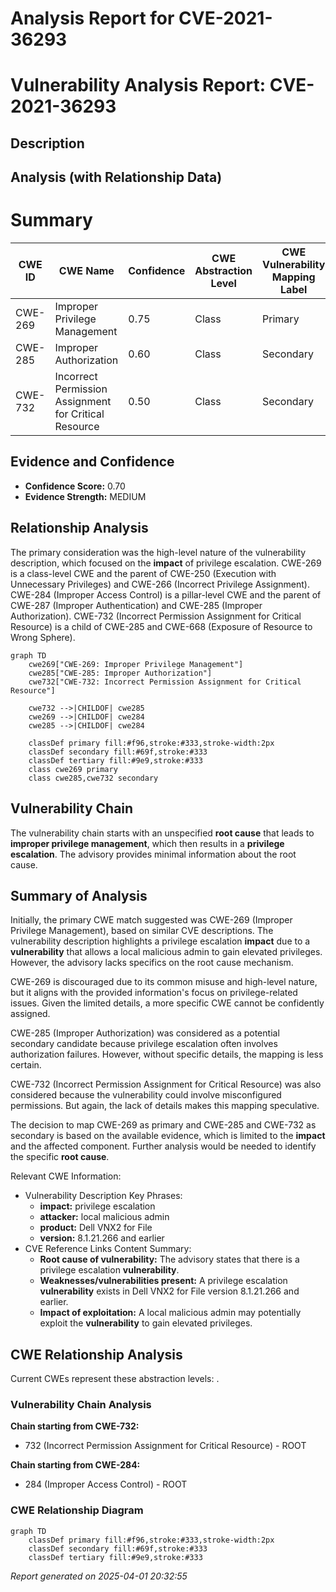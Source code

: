 # Analysis Report for CVE-2021-36293

# Vulnerability Analysis Report: CVE-2021-36293

## Description



## Analysis (with Relationship Data)

# Summary
| CWE ID | CWE Name | Confidence | CWE Abstraction Level | CWE Vulnerability Mapping Label | CWE-Vulnerability Mapping Notes |
|---|---|---|---|---|---|
| CWE-269 | Improper Privilege Management | 0.75 | Class | Primary | Discouraged |
| CWE-285 | Improper Authorization | 0.60 | Class | Secondary | Discouraged |
| CWE-732 | Incorrect Permission Assignment for Critical Resource | 0.50 | Class | Secondary | Allowed-with-Review |

## Evidence and Confidence

*   **Confidence Score:** 0.70
*   **Evidence Strength:** MEDIUM

## Relationship Analysis
The primary consideration was the high-level nature of the vulnerability description, which focused on the **impact** of privilege escalation.
CWE-269 is a class-level CWE and the parent of CWE-250 (Execution with Unnecessary Privileges) and CWE-266 (Incorrect Privilege Assignment).
CWE-284 (Improper Access Control) is a pillar-level CWE and the parent of CWE-287 (Improper Authentication) and CWE-285 (Improper Authorization).
CWE-732 (Incorrect Permission Assignment for Critical Resource) is a child of CWE-285 and CWE-668 (Exposure of Resource to Wrong Sphere).

```mermaid
graph TD
    cwe269["CWE-269: Improper Privilege Management"]
    cwe285["CWE-285: Improper Authorization"]
    cwe732["CWE-732: Incorrect Permission Assignment for Critical Resource"]

    cwe732 -->|CHILDOF| cwe285
    cwe269 -->|CHILDOF| cwe284
    cwe285 -->|CHILDOF| cwe284

    classDef primary fill:#f96,stroke:#333,stroke-width:2px
    classDef secondary fill:#69f,stroke:#333
    classDef tertiary fill:#9e9,stroke:#333
    class cwe269 primary
    class cwe285,cwe732 secondary
```

## Vulnerability Chain
The vulnerability chain starts with an unspecified **root cause** that leads to **improper privilege management**, which then results in a **privilege escalation**. The advisory provides minimal information about the root cause.

## Summary of Analysis
Initially, the primary CWE match suggested was CWE-269 (Improper Privilege Management), based on similar CVE descriptions. The vulnerability description highlights a privilege escalation **impact** due to a **vulnerability** that allows a local malicious admin to gain elevated privileges. However, the advisory lacks specifics on the root cause mechanism.

CWE-269 is discouraged due to its common misuse and high-level nature, but it aligns with the provided information's focus on privilege-related issues. Given the limited details, a more specific CWE cannot be confidently assigned.

CWE-285 (Improper Authorization) was considered as a potential secondary candidate because privilege escalation often involves authorization failures. However, without specific details, the mapping is less certain.

CWE-732 (Incorrect Permission Assignment for Critical Resource) was also considered because the vulnerability could involve misconfigured permissions. But again, the lack of details makes this mapping speculative.

The decision to map CWE-269 as primary and CWE-285 and CWE-732 as secondary is based on the available evidence, which is limited to the **impact** and the affected component. Further analysis would be needed to identify the specific **root cause**.

Relevant CWE Information:
- Vulnerability Description Key Phrases:
  - **impact:** privilege escalation
  - **attacker:** local malicious admin
  - **product:** Dell VNX2 for File
  - **version:** 8.1.21.266 and earlier
- CVE Reference Links Content Summary:
  - **Root cause of vulnerability:** The advisory states that there is a privilege escalation **vulnerability**.
  - **Weaknesses/vulnerabilities present:** A privilege escalation **vulnerability** exists in Dell VNX2 for File version 8.1.21.266 and earlier.
  - **Impact of exploitation:** A local malicious admin may potentially exploit the **vulnerability** to gain elevated privileges.


## CWE Relationship Analysis

Current CWEs represent these abstraction levels: .


### Vulnerability Chain Analysis

**Chain starting from CWE-732:**
- 732 (Incorrect Permission Assignment for Critical Resource) - ROOT


**Chain starting from CWE-284:**
- 284 (Improper Access Control) - ROOT



### CWE Relationship Diagram

```mermaid
graph TD
    classDef primary fill:#f96,stroke:#333,stroke-width:2px
    classDef secondary fill:#69f,stroke:#333
    classDef tertiary fill:#9e9,stroke:#333
```



*Report generated on 2025-04-01 20:32:55*
